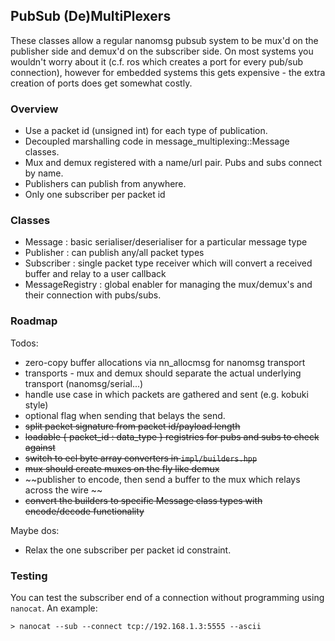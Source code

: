 ## PubSub (De)MultiPlexers

These classes allow a regular nanomsg pubsub system to be mux'd on the publisher side and demux'd
on the subscriber side. On most systems you wouldn't worry about it (c.f. ros which
creates a port for every pub/sub connection), however for embedded systems this gets expensive -
the extra creation of ports does get somewhat costly.

### Overview

* Use a packet id (unsigned int) for each type of publication.
* Decoupled marshalling code in message_multiplexing::Message<T> classes.
* Mux and demux registered with a name/url pair. Pubs and subs connect by name.
* Publishers can publish from anywhere.
* Only one subscriber per packet id

### Classes

* Message : basic serialiser/deserialiser for a particular message type
* Publisher : can publish any/all packet types
* Subscriber : single packet type receiver which will convert a received buffer and relay to a user callback
* MessageRegistry : global enabler for managing the mux/demux's and their connection with pubs/subs.

### Roadmap

Todos:

* zero-copy buffer allocations via nn_allocmsg for nanomsg transport
* transports - mux and demux should separate the actual underlying transport (nanomsg/serial...)
* handle use case in which packets are gathered and sent (e.g. kobuki style)
 * optional flag when sending that belays the send.
 * ~~split packet signature from packet id/payload length~~
* ~~loadable { packet_id : data_type } registries for pubs and subs to check against~~
* ~~switch to ecl byte array converters in `impl/builders.hpp`~~
* ~~mux should create muxes on the fly like demux~~
 * ~~publisher to encode, then send a buffer to the mux which relays across the wire ~~
* ~~convert the builders to specific Message class types with encode/decode functionality~~

Maybe dos:

* Relax the one subscriber per packet id constraint.

### Testing

You can test the subscriber end of a connection without programming using `nanocat`. An example:

```
> nanocat --sub --connect tcp://192.168.1.3:5555 --ascii
```
